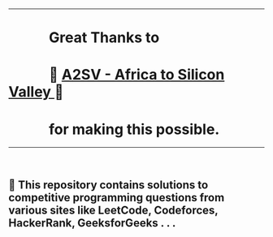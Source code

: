 <br>
<hr>

# &nbsp; &nbsp;&nbsp; &nbsp; &nbsp; &nbsp;&nbsp; Great Thanks to <br> 

#  &nbsp; &nbsp;&nbsp; &nbsp; &nbsp; &nbsp;&nbsp; 📌 <a href="https://a2sv.org/"> A2SV - Africa to Silicon Valley </a> 📌 

# &nbsp; &nbsp;&nbsp; &nbsp; &nbsp; &nbsp;&nbsp; for making this possible.

<hr>
<br> 

## 📑 This repository contains solutions to competitive programming questions from various sites like LeetCode, Codeforces, HackerRank, GeeksforGeeks . . . 

<br>

